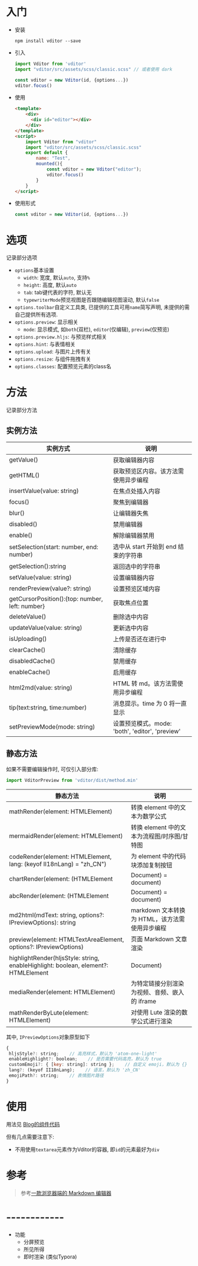 # 入门

* 安装

  ```shell
  npm install vditor --save
  ```

* 引入

  ```javascript
  import Vditor from 'vditor'
  import "vditor/src/assets/scss/classic.scss" // 或者使用 dark
  
  const vditor = new Vditor(id, {options...})
  vditor.focus()
  ```

* 使用

  ```html
  <template>
      <div>
        <div id="editor"></div>
      </div>
  </template>
  <script>
      import Vditor from "vditor"
      import "vditor/src/assets/scss/classic.scss"
      export default {
          name: "Test",
          mounted(){
              const vditor = new Vditor("editor");
              vditor.focus()
          }
      }
  </script>
  ```

* 使用形式

  ```javascript
  const vditor = new Vditor(id, {options...})
  ```

# 选项

记录部分选项

* `options`基本设置
  * `width`: 宽度, 默认`auto`, 支持`%`
  * `height`: 高度, 默认`auto`
  * `tab`: tab键代表的字符, 默认无
  * `typewriterMode`预览视图是否跟随编辑视图滚动, 默认`false`
* `options.toolbar`自定义工具类, 已提供的工具可用`name`简写声明, 未提供的需自己提供所有选项.
* `options.preview`: 显示相关
  * `mode`: 显示模式, 如`both`(双栏), `editor`(仅编辑), `preview`(仅预览)
* `options.preview.hljs`: 与预览样式相关
* `options.hint`: 与表情相关
* `options.upload`: 与图片上传有关
* `options.resize`: 与组件拖拽有关
* `options.classes`: 配置预览元素的class名

# 方法

记录部分方法

## 实例方法

| 实例方式                                        | 说明                                            |
| ----------------------------------------------- | ----------------------------------------------- |
| getValue()                                      | 获取编辑器内容                                  |
| getHTML()                                       | 获取预览区内容。该方法需使用异步编程            |
| insertValue(value: string)                      | 在焦点处插入内容                                |
| focus()                                         | 聚焦到编辑器                                    |
| blur()                                          | 让编辑器失焦                                    |
| disabled()                                      | 禁用编辑器                                      |
| enable()                                        | 解除编辑器禁用                                  |
| setSelection(start: number, end: number)        | 选中从 start 开始到 end 结束的字符串            |
| getSelection():string                           | 返回选中的字符串                                |
| setValue(value: string)                         | 设置编辑器内容                                  |
| renderPreview(value?: string)                   | 设置预览区域内容                                |
| getCursorPosition():{top: number, left: number} | 获取焦点位置                                    |
| deleteValue()                                   | 删除选中内容                                    |
| updateValue(value: string)                      | 更新选中内容                                    |
| isUploading()                                   | 上传是否还在进行中                              |
| clearCache()                                    | 清除缓存                                        |
| disabledCache()                                 | 禁用缓存                                        |
| enableCache()                                   | 启用缓存                                        |
| html2md(value: string)                          | HTML 转 md。该方法需使用异步编程                |
| tip(text:string, time:number)                   | 消息提示。time 为 0 将一直显示                  |
| setPreviewMode(mode: string)                    | 设置预览模式。mode: 'both', 'editor', 'preview' |

## 静态方法

如果不需要编辑操作时, 可仅引入部分库:

```javascript
import VditorPreview from 'vditor/dist/method.min'
```

| 静态方法                                                     | 说明                                           |
| ------------------------------------------------------------ | ---------------------------------------------- |
| mathRender(element: HTMLElement)                             | 转换 element 中的文本为数学公式                |
| mermaidRender(element: HTMLElement)                          | 转换 element 中的文本为流程图/时序图/甘特图    |
| codeRender(element: HTMLElement, lang: (keyof II18nLang) = "zh_CN") | 为 element 中的代码块添加复制按钮              |
| chartRender(element: (HTMLElement                            | Document) = document)                          |
| abcRender(element: (HTMLElement                              | Document) = document)                          |
| md2html(mdText: string, options?: IPreviewOptions): string   | markdown 文本转换为 HTML，该方法需使用异步编程 |
| preview(element: HTMLTextAreaElement, options?: IPreviewOptions) | 页面 Markdown 文章渲染                         |
| highlightRender(hljsStyle: string, enableHighlight: boolean, element?: HTMLElement | Document)                                      |
| mediaRender(element: HTMLElement)                            | 为特定链接分别渲染为视频、音频、嵌入的 iframe  |
| mathRenderByLute(element: HTMLElement)                       | 对使用 Lute 渲染的数学公式进行渲染             |

其中, `IPreviewOptions`对象原型如下

```javascript
{  
 hljsStyle?: string;    // 高亮样式，默认为 'atom-one-light'  
 enableHighlight?: boolean;    // 是否需要代码高亮，默认为 true  
 customEmoji?: { [key: string]: string };    // 自定义 emoji，默认为 {}  
 lang?: (keyof II18nLang);    // 语言，默认为 'zh_CN'  
 emojiPath?: string;    // 表情图片路径  
}  
```

# 使用

用法见 [Blog的组件代码](https://github.com/sidian123/Blog/tree/master/front/components/editor) 

但有几点需要注意下:

* 不用使用`textarea`元素作为Vditor的容器, 即`id`的元素最好为`div`

# 参考

> 参考[一款浏览器端的 Markdown 编辑器](https://hacpai.com/article/1549638745630)

# ------------

* 功能
  * 分屏预览
  * 所见所得
  * 即时渲染 (类似Typora)

